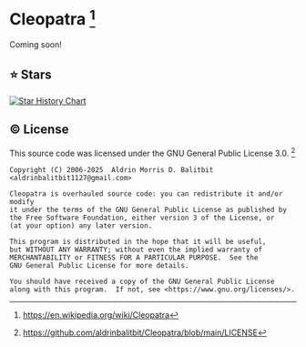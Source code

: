 # Cleopatra [^1]

Coming soon!

## :star: Stars

<a href="https://star-history.com/#aldrinbalitbit/Cleopatra&Date">
 <picture>
   <source media="(prefers-color-scheme: dark)" srcset="https://api.star-history.com/svg?repos=aldrinbalitbit/Cleopatra&Date&theme=dark" />
   <source media="(prefers-color-scheme: light)" srcset="https://api.star-history.com/svg?repos=aldrinbalitbit/Cleopatra&Date&type=Date" />
   <img alt="Star History Chart" src="https://api.star-history.com/svg?repos=aldrinbalitbit/Cleopatra&Date&type=Date" />
 </picture>
</a>

## :copyright: License

This source code was licensed under the GNU General Public License 3.0. [^2]

```
Copyright (C) 2006-2025  Aldrin Morris D. Balitbit <aldrinbalitbit1127@gmail.com>

Cleopatra is overhauled source code: you can redistribute it and/or modify
it under the terms of the GNU General Public License as published by
the Free Software Foundation, either version 3 of the License, or
(at your option) any later version.

This program is distributed in the hope that it will be useful,
but WITHOUT ANY WARRANTY; without even the implied warranty of
MERCHANTABILITY or FITNESS FOR A PARTICULAR PURPOSE.  See the
GNU General Public License for more details.

You should have received a copy of the GNU General Public License
along with this program.  If not, see <https://www.gnu.org/licenses/>.
```

[^1]: https://en.wikipedia.org/wiki/Cleopatra

[^2]: https://github.com/aldrinbalitbit/Cleopatra/blob/main/LICENSE
